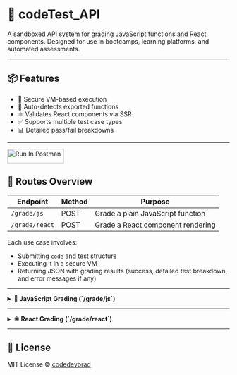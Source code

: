 # 🧪 codeTest\_API

A sandboxed API system for grading JavaScript functions and React components.
Designed for use in bootcamps, learning platforms, and automated assessments.

---

## 📦 Features

* 🔐 Secure VM-based execution
* 🧠 Auto-detects exported functions
* ⚛️ Validates React components via SSR
* ✅ Supports multiple test case types
* 📊 Detailed pass/fail breakdowns

---

[<img src="https://run.pstmn.io/button.svg" alt="Run In Postman" style="width: 128px; height: 32px;">](https://god.gw.postman.com/run-collection/26546434-10114a3a-e3ae-4bd9-b82e-da7b09b13921?action=collection%2Ffork&source=rip_markdown&collection-url=entityId%3D26546434-10114a3a-e3ae-4bd9-b82e-da7b09b13921%26entityType%3Dcollection%26workspaceId%3Db69cebcc-6cbf-4e00-8cbd-9db4089513ed)

## 📁 Routes Overview

| Endpoint       | Method | Purpose                           |
| -------------- | ------ | --------------------------------- |
| `/grade/js`    | POST   | Grade a plain JavaScript function |
| `/grade/react` | POST   | Grade a React component rendering |

Each use case involves:

* Submitting `code` and test structure
* Executing it in a secure VM
* Returning JSON with grading results (success, detailed test breakdown, and error messages if any)

---

<details>
<summary><strong>🔧 JavaScript Grading (`/grade/js`)</strong></summary>

### 📅 Purpose

Grading vanilla or TypeScript JavaScript functions. The system auto-detects the first defined function in the code block and evaluates it against structured test cases.

### 🧪 Tech Stack Used

| Tool           | Purpose                            |
| -------------- | ---------------------------------- |
| `@babel/core`  | Transpile submitted JS to CommonJS |
| `vm` (Node.js) | Execute code safely in a sandbox   |
| TypeScript     | Define request/response contracts  |

### 📥 Request Body

```ts
interface GradeRequestBody {
  code: string;
  tests: RawTestCase[];
}

interface RawTestCase {
  args: Argument[];
  expected: Expected;
}

interface Argument {
  value: string;
  type: ExpectedType;
}

interface Expected {
  value: string;
  type: ExpectedType;
}

type ExpectedType =
  | "string"
  | "number"
  | "boolean"
  | "array"
  | "object"
  | "null"
  | "undefined";
```

### 📄 Example Request

```json
{
    "code": "function addNumbers(a, b) {\n  return a + b;\n}",
    "tests": [
        {
            "args": [
                {
                    "value": "2",
                    "type": "number"
                },
                {
                    "value": "3",
                    "type": "number"
                }
            ],
            "expected": {
                "value": "5",
                "type": "number"
            }
        },
        {
            "args": [
                {
                    "value": "-1",
                    "type": "number"
                },
                {
                    "value": "1",
                    "type": "number"
                }
            ],
            "expected": {
                "value": "0",
                "type": "number"
            }
        },
        {
            "args": [
                {
                    "value": "0",
                    "type": "number"
                },
                {
                    "value": "0",
                    "type": "number"
                }
            ],
            "expected": {
                "value": "0",
                "type": "number"
            }
        }
    ]
}
```

📝 **Explanation**:

* The function `multiply` is extracted and run with `3` and `4`.
* Expected output is `12`.
* The API returns pass/fail and the actual result.

### ✅ Response

```ts
{
    "success": true,
    "message": "All tests passed!",
    "results": [
        {
            "test": "Test #1",
            "input": [
                {
                    "value": 2,
                    "type": "number"
                },
                {
                    "value": 3,
                    "type": "number"
                }
            ],
            "expected": {
                "value": 5,
                "type": "number"
            },
            "output": 5,
            "passed": true
        },
        {
            "test": "Test #2",
            "input": [
                {
                    "value": -1,
                    "type": "number"
                },
                {
                    "value": 1,
                    "type": "number"
                }
            ],
            "expected": {
                "value": 0,
                "type": "number"
            },
            "output": 0,
            "passed": true
        },
        {
            "test": "Test #3",
            "input": [
                {
                    "value": 0,
                    "type": "number"
                },
                {
                    "value": 0,
                    "type": "number"
                }
            ],
            "expected": {
                "value": 0,
                "type": "number"
            },
            "output": 0,
            "passed": true
        }
    ]
}
```

</details>

---

<details>
<summary><strong>⚛️ React Grading (`/grade/react`)</strong></summary>

### 📅 Purpose

Evaluates a submitted React component by rendering it with given props and checking for:

* HTML tags
* Presence of text
* Prop type validity

### 🧪 Tech Stack Used

| Tool                         | Purpose                                   |
| ---------------------------- | ----------------------------------------- |
| `@babel/core`                | Transpile JSX and ES6 to CommonJS         |
| `react` & `react-dom/server` | Render component to static HTML           |
| `jsdom`                      | Parse and inspect rendered HTML in memory |
| `vm` (Node.js)               | Safe execution of compiled React code     |
| TypeScript                   | Type-checking and interfaces              |

### 📥 Request Body

```ts
export interface TagValidation {
    tag: string;
    expectedToPass?: boolean; // defaults to true if omitted
}

export interface TextValidation {
    text: string;
    expectedToPass?: boolean; // defaults to true if omitted
}

export interface PropTypeValidation {
    name: string;
    type: 'string' | 'number' | 'boolean' | 'object' | 'undefined' | 'function';
}

export interface TestValidations {
    tags?: (string | TagValidation)[];
    includesText?: (string | TextValidation)[];
}

export interface GlobalValidations extends TestValidations {
    props?: PropTypeValidation[];
}

export interface TestCase {
    props: Record<string, any>;
    validations?: TestValidations;
}

export interface ReactTestSuite {
    title: string;
    testCases: TestCase[];
    validations?: GlobalValidations;
}
```

### 📄 Example Request

```json

{
  "code": "import React from 'react';\n\nexport default function ConditionalMessage({ show }) {\n  return (\n    <div>\n      {show && <p>You can see me!</p>}\n    </div>\n  );\n}",
  "tests": {
    "tests": [
      {
        "props": { "show": true },
        "validations": {
          "tags": [
            { "tag": "p", "expectedToPass": true }
          ],
          "includesText": [
            { "text": "You can see me!", "expectedToPass": true }
          ]
        }
      },
      {
        "props": { "show": false },
        "validations": {
          "tags": [
            { "tag": "p", "expectedToPass": false }
          ],
          "includesText": [
            { "text": "You can see me!", "expectedToPass": false }
          ]
        }
      }
    ],
    "validations": {
      "props": [
        { "name": "show", "type": "boolean" }
      ]
    }
  }
}
```

📝 **Explanation**:

* Component renders: `<p>Hello Brad!</p>`
* HTML is checked for presence of `<p>` and text `Hello Brad!`
* Also validates `name` prop is of type `string`
* Returns success and validation results

### ✅ Response

```ts
{
  "success": true,
  "message": "",
  "results": [
    {
      "props": { "show": true },
      "html": "<div><p>You can see me!</p></div>",
      "validations": [
        {
          "type": "tag",
          "tag": "p",
          "found": true,
          "expectedToPass": true,
          "passed": true
        },
        {
          "type": "text",
          "text": "You can see me!",
          "found": true,
          "expectedToPass": true,
          "passed": true
        },
        {
          "type": "propType",
          "name": "show",
          "expected": "boolean",
          "actual": "boolean",
          "passed": true
        }
      ],
      "passed": true
    },
    {
      "props": { "show": false },
      "html": "<div></div>",
      "validations": [
        {
          "type": "tag",
          "tag": "p",
          "found": false,
          "expectedToPass": false,
          "passed": true
        },
        {
          "type": "text",
          "text": "You can see me!",
          "found": false,
          "expectedToPass": false,
          "passed": true
        },
        {
          "type": "propType",
          "name": "show",
          "expected": "boolean",
          "actual": "boolean",
          "passed": true
        }
      ],
      "passed": true
    }
  ]
}
```

</details>

------

## 📄 License

MIT License © [codedevbrad](https://github.com/codedevbrad)
